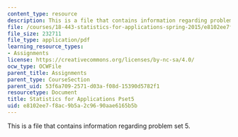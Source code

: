 ```yaml
---
content_type: resource
description: This is a file that contains information regarding problem set 5.
file: /courses/18-443-statistics-for-applications-spring-2015/e8102ee7f8ac9b5a2c9690aae6165b5b_MIT18_443S15_Pset5.pdf
file_size: 232711
file_type: application/pdf
learning_resource_types:
- Assignments
license: https://creativecommons.org/licenses/by-nc-sa/4.0/
ocw_type: OCWFile
parent_title: Assignments
parent_type: CourseSection
parent_uid: 53f6a709-2571-d03a-f08d-15390d5782f1
resourcetype: Document
title: Statistics for Applications Pset5
uid: e8102ee7-f8ac-9b5a-2c96-90aae6165b5b
---
```

This is a file that contains information regarding problem set 5.